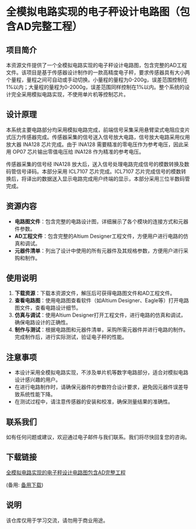 # 全模拟电路实现的电子秤设计电路图（包含AD完整工程）

## 项目简介

本资源文件提供了一个全模拟电路实现的电子秤设计电路图，包含完整的AD工程文件。该项目是基于传感器设计制作的一款高精度电子秤，要求传感器具有大小两个量程，量程之间可自动或手动切换。小量程的量程为0-200g，误差范围控制在1%以内；大量程的量程为0-2000g，误差范围同样控制在1%以内。整个系统的设计完全采用模拟电路实现，不使用单片机等控制芯片。

## 设计原理

本系统主要电路部分均采用模拟电路完成，前端信号采集采用悬臂梁式电阻应变片式压力传感器完成。传感器采集的信号送入信号放大电路，信号放大电路采用仪用放大器 INA128 芯片完成。由于 INA128 需要精准的零电压作为参考电压，因此采用 OP07 芯片输出零值电压给 INA128 作为精准的参考电压。

传感器采集的信号经 INA128 放大后，送入信号处理电路完成信号的模数转换及数码管信号译码。本部分采用 ICL7107 芯片完成。ICL7107 芯片完成信号的模数转换后，将译出的数据送入显示电路完成用户终端的显示，本部分采用三位半数码管完成。

## 资源内容

- **电路图文件**：包含完整的电路设计图，详细展示了各个模块的连接方式和元器件参数。
- **AD工程文件**：包含完整的Altium Designer工程文件，方便用户进行电路的仿真和调试。
- **元器件清单**：列出了设计中使用的所有元器件及其规格参数，方便用户进行采购和制作。

## 使用说明

1. **下载资源**：下载本资源文件，解压后可获得电路图文件和AD工程文件。
2. **查看电路图**：使用电路图查看软件（如Altium Designer、Eagle等）打开电路图文件，查看电路设计细节。
3. **仿真与调试**：使用Altium Designer打开工程文件，进行电路的仿真和调试，确保电路设计的正确性。
4. **制作与测试**：根据电路图和元器件清单，采购所需元器件并进行电路的制作。完成制作后，进行实际测试，验证电子秤的性能。

## 注意事项

- 本设计采用全模拟电路实现，不涉及单片机等数字电路部分，适合对模拟电路设计感兴趣的用户。
- 在进行电路制作时，请确保元器件的参数符合设计要求，避免因元器件误差导致系统性能下降。
- 在测试过程中，请注意传感器的安装和校准，确保测量结果的准确性。

## 联系我们

如有任何问题或建议，欢迎通过电子邮件与我们联系。我们将尽快回复您的咨询。

## 下载链接
[全模拟电路实现的电子秤设计电路图包含AD完整工程](https://pan.quark.cn/s/42a5658b9146) 

(备用: [备用下载](https://pan.baidu.com/s/1ANj8w-v4pL8ye0b5A8b8fg?pwd=1234))

## 说明

该仓库仅用于学习交流，请勿用于商业用途。
